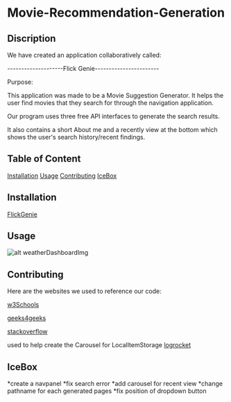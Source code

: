# Movie-Recommendation-Generation
## Discription

We have created an application collaboratively called:

--------------------Flick Genie-----------------------

Purpose:

This application was made to be a Movie Suggestion Generator.
It helps the user find movies that they search for through the navigation application.

Our program uses three free API interfaces to generate the search results.

It also contains a short About me and a recently view at the bottom which shows the user's search history/recent findings.

## Table of Content
[Installation](#Installation)
[Usage](#Usage)
[Contributing](#Contributing)
[IceBox](#IceBox)


## Installation
[FlickGenie](https://stang91.github.io/movie-recommendation-gen/)
## Usage
![alt weatherDashboardImg](./assets/images/screenshot/ezgif.com-gif-maker%20(2).gif)
## Contributing
Here are the websites we used to reference our code:

[w3Schools](http://www.w3schools.com)

[geeks4geeks](http://www.geeks4geeks.org)

[stackoverflow](http://www.stackoverflow.com)

used to help create the Carousel for LocalItemStorage
[logrocket](https://blog.logrocket.com/build-image-carousel-from-scratch-vanilla-javascript/)

## IceBox

*create a navpanel
*fix search error
*add carousel for recent view
*change pathname for each generated pages
*fix position of dropdown button